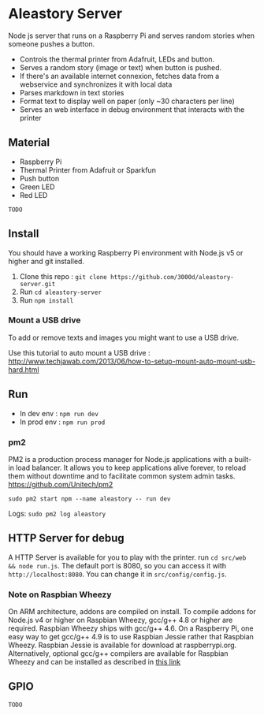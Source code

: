 # Aleastory Server

Node js server that runs on a Raspberry Pi and serves random stories when someone pushes a button.

* Controls the thermal printer from Adafruit, LEDs and button.
* Serves a random story (image or text) when button is pushed.
* If there's an available internet connexion, fetches data from a webservice and synchronizes it with local data
* Parses markdown in text stories
* Format text to display well on paper (only ~30 characters per line)
* Serves an web interface in debug environment that interacts with the printer

## Material

* Raspberry Pi
* Thermal Printer from Adafruit or Sparkfun
* Push button
* Green LED
* Red LED

`TODO`

## Install

You should have a working Raspberry Pi environment with Node.js v5
or higher and git installed.

1. Clone this repo : `git clone https://github.com/3000d/aleastory-server.git`
1. Run `cd aleastory-server`
1. Run `npm install`

### Mount a USB drive
To add or remove texts and images you might want to use a USB drive.

Use this tutorial to auto mount a USB drive : http://www.techjawab.com/2013/06/how-to-setup-mount-auto-mount-usb-hard.html

## Run

- In dev env : `npm run dev`
- In prod env : `npm run prod`

### pm2

PM2 is a production process manager for Node.js applications with a built-in load balancer. It allows you to keep applications alive forever, to reload them without downtime and to facilitate common system admin tasks.
https://github.com/Unitech/pm2

`sudo pm2 start npm --name aleastory -- run dev`

Logs: `sudo pm2 log aleastory`

## HTTP Server for debug

A HTTP Server is available for you to play with the printer. run `cd src/web && node run.js`.
The default port is 8080, so you can access it with `http://localhost:8080`.
You can change it in `src/config/config.js`.

### Note on Raspbian Wheezy

On ARM architecture, addons are compiled on install.
To compile addons for Node.js v4 or higher on Raspbian Wheezy,
gcc/g++ 4.8 or higher are required. Raspbian Wheezy ships with
gcc/g++ 4.6. On a Raspberry Pi, one easy way to get gcc/g++ 4.9 is to use Raspbian Jessie
rather that Raspbian Wheezy. Raspbian Jessie is available for download at
raspberrypi.org. Alternatively, optional gcc/g++ compilers are available for
Raspbian Wheezy and can be installed as described in [this link](https://github.com/fivdi/onoff/wiki/Node.js-v4-and-native-addons)



## GPIO

`TODO`
